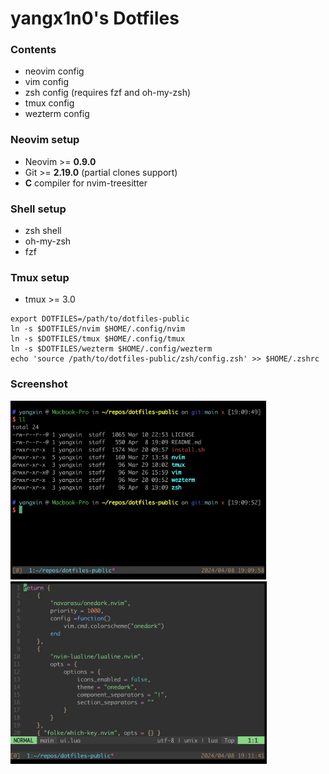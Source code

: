 # yangx1n0's Dotfiles

### Contents

- neovim config
- vim config
- zsh config (requires fzf and oh-my-zsh)
- tmux config
- wezterm config

### Neovim setup

- Neovim >= **0.9.0**
- Git >= **2.19.0** (partial clones support)
- **C** compiler for nvim-treesitter

### Shell setup

- zsh shell
- oh-my-zsh
- fzf

### Tmux setup

- tmux >= 3.0

```
export DOTFILES=/path/to/dotfiles-public
ln -s $DOTFILES/nvim $HOME/.config/nvim
ln -s $DOTFILES/tmux $HOME/.config/tmux
ln -s $DOTFILES/wezterm $HOME/.config/wezterm
echo 'source /path/to/dotfiles-public/zsh/config.zsh' >> $HOME/.zshrc
```

### Screenshot

<img src="./images/screenshot.png" alt="image-20240408191012801" style="zoom:40%;" />

<img src="./images/screenshot2.png" alt="screenshot2" style="zoom:40%;" />

